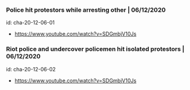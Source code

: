 
### Police hit protestors while arresting other  | 06/12/2020
  
id: cha-20-12-06-01
  
* https://www.youtube.com/watch?v=SDGmbjV10Js


### Riot police and undercover policemen hit isolated protestors | 06/12/2020
  
id: cha-20-12-06-02
  
* https://www.youtube.com/watch?v=SDGmbjV10Js
